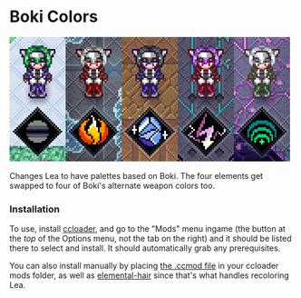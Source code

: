 # Boki Colors

![](https://github.com/Azure-Lazuline/boki-colors/blob/main/screenshots/boki.png?raw=true)

Changes Lea to have palettes based on Boki. The four elements get swapped to four of Boki's alternate weapon colors too.

### Installation

To use, install [ccloader](https://github.com/CCDirectLink/CCLoader), and go to the "Mods" menu ingame (the button at the *top* of the Options menu, not the tab on the right) and it should be listed there to select and install. It should automatically grab any prerequisites.

You can also install manually by placing [the .ccmod file](https://github.com/Azure-Lazuline/boki-colors/releases) in your ccloader mods folder, as well as [elemental-hair](https://github.com/Azure-Lazuline/elemental-hair/releases) since that's what handles recoloring Lea.
